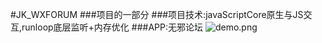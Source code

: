 #JK_WXFORUM
###项目的一部分
###项目技术:javaScriptCore原生与JS交互,runloop底层监听+内存优化
###APP:无邪论坛
![demo.png](http://upload-images.jianshu.io/upload_images/2556623-85eae63c23150f74.png?imageMogr2/auto-orient/strip%7CimageView2/2/w/1240)
